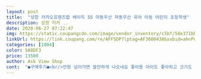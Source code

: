 ```yaml
---
layout: post 
title:  "성창 카카오프렌즈팝 베이직 55 아동우산 자동우산 유아 아동 어린이 초등학생" 
description: 성창 카카 ..
date: 2020-06-27 07:22:47 
img: https://static.coupangcdn.com/image/vendor_inventory/c5bf/58e371bbca7b3fe192044a6d2dd2b05fbfef04843cedc128027addadaa76.jpg 
linkUrl: https://link.coupang.com/re/AFFSDP?lptag=AF3600438&subid=ahnPublicAsk&pageKey=195907609&itemId=563836926&vendorItemId=70335596036&traceid=V0-113-c067ef7ff9e5909a 
categories: [1004] 
color: 5A8DF3 
price: 13500 
author: Ask View Shop 
cont:  "●구매후기●<br/>만원 넘어가면 쓸만하게 나오네요 좋아용 아이도 좋아하고 크기도 초딩한테 딱맞지 싶어요!<br/>무거울까 걱정했는데 생각보다 가벼웠고 부드럽게 잘 펴지고 잘 접힙니다.<br/> 투명한쪽이 있어서 아이들 시야확보가 되어서 안전에도 좋구요.<br/> 가벼워도 내구성 좋은거 같습니다.<br/> 아직 써보진 안았지만 우선 굿입니다.<br/> 배송도 빨리왔구요^^<br/>배송도 빠르고 상품도 가격에 비해 좋은것같습니다<br/>사업 번창하세요<br/>역시 좋아요 싼우산은 싼게 딱 비지떡인데<br/>만원 넘어가면 쓸만하게 나오네요 좋아용 아이도 좋아하고 크기도 초딩한테 딱맞지 싶어요!<br/>무거울까 걱정했는데 생각보다 가벼웠고 부드럽게 잘 펴지고 잘 접힙니다.<br/> 투명한쪽이 있어서 아이들 시야확보가 되어서 안전에도 좋구요.<br/> 가벼워도 내구성 좋은거 같습니다.<br/> 아직 써보진 안았지만 우선 굿입니다.<br/> 배송도 빨리왔구요^^<br/>배송도 빠르고 상품도 가격에 비해 좋은것같습니다<br/>사업 번창하세요<br/>역시 좋아요 싼우산은 싼게 딱 비지떡인데<br/>" 
---
```

